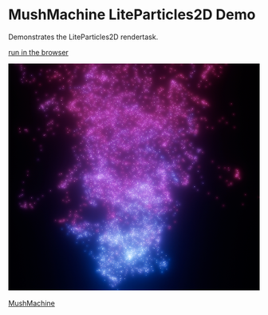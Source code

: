 # MushMachine LiteParticles2D Demo

Demonstrates the LiteParticles2D rendertask.

[run in the browser](https://madeofjelly.github.io/mm_lite_particles2d_demo/)

![screenshot](docs/mm_liteparticles2d_demo1.png)

[MushMachine](https://github.com/MadeOfJelly/MushMachine)

